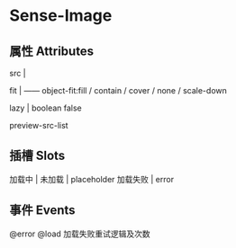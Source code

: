 # Sense-Image


## 属性 Attributes
src |

fit | —— object-fit:fill / contain / cover / none / scale-down

lazy | boolean false

preview-src-list

## 插槽 Slots
加载中 | 
未加载 | placeholder
加载失败 | error

## 事件 Events
@error
@load
加载失败重试逻辑及次数


